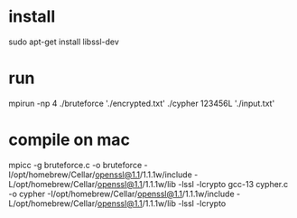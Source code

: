 # install
sudo apt-get install libssl-dev

# run
mpirun -np 4 ./bruteforce './encrypted.txt'
./cypher 123456L './input.txt'     

# compile on mac
mpicc -g bruteforce.c -o bruteforce -I/opt/homebrew/Cellar/openssl@1.1/1.1.1w/include -L/opt/homebrew/Cellar/openssl@1.1/1.1.1w/lib -lssl -lcrypto
gcc-13 cypher.c -o cypher -I/opt/homebrew/Cellar/openssl@1.1/1.1.1w/include -L/opt/homebrew/Cellar/openssl@1.1/1.1.1w/lib -lssl -lcrypto